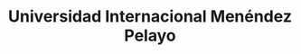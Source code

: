 ---
title: "Universidad Internacional Menéndez Pelayo"
external_link: "http://www.uimp.es/actividades-academicas/postgrado-e-investigacion/informacion-y-medidas-covid19-posgrado.html"
type: "estado"
file_title: "Acuerdo Adaptación Enseñanza"
file_link: "http://www.uimp.es/images/institucional/Resoluci%C3%B3n_Rectoral_30_Junio_2020_firma.pdf"
---